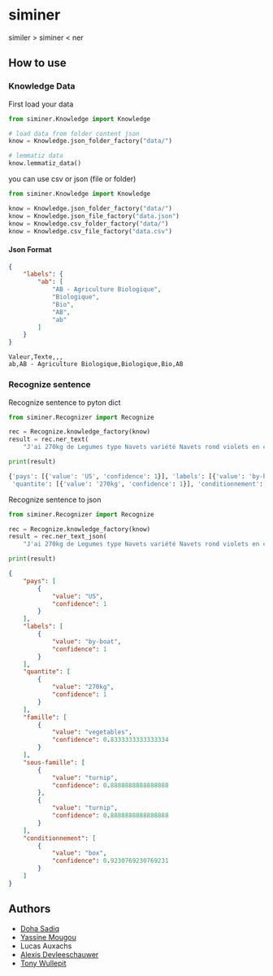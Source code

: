 # siminer

similer > siminer < ner

## How to use

### Knowledge Data

First load your data

```python
from siminer.Knowledge import Knowledge

# load data from folder content json
know = Knowledge.json_folder_factory("data/")

# lemmatiz data
know.lemmatiz_data()
```

you can use csv or json (file or folder)

```python
from siminer.Knowledge import Knowledge

know = Knowledge.json_folder_factory("data/")
know = Knowledge.json_file_factory("data.json")
know = Knowledge.csv_folder_factory("data/")
know = Knowledge.csv_file_factory("data.csv")
```

#### Json Format

```json
{
    "labels": {
        "ab": [
            "AB - Agriculture Biologique",
            "Biologique",
            "Bio",
            "AB",
            "ab"
        ]
    }
}
```

```csv
Valeur,Texte,,,
ab,AB - Agriculture Biologique,Biologique,Bio,AB
```

### Recognize sentence

Recognize sentence to pyton dict

```python
from siminer.Recognizer import Recognize

rec = Recognize.knowledge_factory(know)
result = rec.ner_text(
    "J'ai 270kg de Legumes type Navets variété Navets rond violets en cagette  qui viennent de États-Unis d'Amérique avec le label Transport Bateau")

print(result)
```

```python
{'pays': [{'value': 'US', 'confidence': 1}], 'labels': [{'value': 'by-boat', 'confidence': 1}],
 'quantite': [{'value': '270kg', 'confidence': 1}], 'conditionnement': [{'value': 'box', 'confidence': 1}]}
```

Recognize sentence to json

```python
from siminer.Recognizer import Recognize

rec = Recognize.knowledge_factory(know)
result = rec.ner_text_json(
    "J'ai 270kg de Legumes type Navets variété Navets rond violets en cagette  qui viennent de États-Unis d'Amérique avec le label Transport Bateau")

print(result)
```

```json
{
    "pays": [
        {
            "value": "US",
            "confidence": 1
        }
    ],
    "labels": [
        {
            "value": "by-boat",
            "confidence": 1
        }
    ],
    "quantite": [
        {
            "value": "270kg",
            "confidence": 1
        }
    ],
    "famille": [
        {
            "value": "vegetables",
            "confidence": 0.8333333333333334
        }
    ],
    "sous-famille": [
        {
            "value": "turnip",
            "confidence": 0.8888888888888888
        },
        {
            "value": "turnip",
            "confidence": 0.8888888888888888
        }
    ],
    "conditionnement": [
        {
            "value": "box",
            "confidence": 0.9230769230769231
        }
    ]
}
```

## Authors

- [Doha Sadiq](https://github.com/SADIQdoha)
- [Yassine Mougou](https://github.com/ymougou)
- Lucas Auxachs
- [Alexis Devleeschauwer](https://github.com/devleesch001)
- [Tony Wullepit](https://github.com/wullepit)

